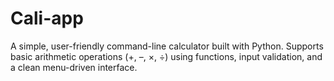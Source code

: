 # Cali-app
A simple, user-friendly command-line calculator built with Python. Supports basic arithmetic operations (+, –, ×, ÷) using functions, input validation, and a clean menu-driven interface.
